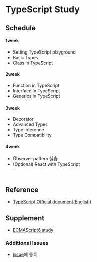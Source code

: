 # TypeScript Study

## Schedule
#### 1week
- Setting TypeScript playground
- Basic Types
- Class in TypeScript

#### 2week
- Function in TypeScript
- Interface in TypeScript
- Generics in TypeScript

#### 3week
- Decorator
- Advanced Types
- Type Inference
- Type Compatibility

#### 4week
- Observer pattern 실습
- (Optional) React with TypeScript

</br>

## Reference
* [TypeScript Official document(English)](https://www.typescriptlang.org/docs/home.html)

## Supplement
* [ECMAScript6 study](https://github.com/JaeYeopHan/ECMAScript6_study)

### Additional Issues
* [issue](https://github.com/JaeYeopHan/vue-study/issues)에 등록
